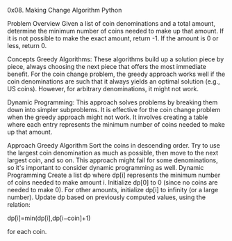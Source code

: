 0x08. Making Change Algorithm Python

Problem Overview Given a list of coin denominations and a total amount, determine the minimum number of coins needed to make up that amount. If it is not possible to make the exact amount, return -1. If the amount is 0 or less, return 0.

Concepts Greedy Algorithms: These algorithms build up a solution piece by piece, always choosing the next piece that offers the most immediate benefit. For the coin change problem, the greedy approach works well if the coin denominations are such that it always yields an optimal solution (e.g., US coins). However, for arbitrary denominations, it might not work.

Dynamic Programming: This approach solves problems by breaking them down into simpler subproblems. It is effective for the coin change problem when the greedy approach might not work. It involves creating a table where each entry represents the minimum number of coins needed to make up that amount.

Approach Greedy Algorithm Sort the coins in descending order. Try to use the largest coin denomination as much as possible, then move to the next largest coin, and so on. This approach might fail for some denominations, so it's important to consider dynamic programming as well. Dynamic Programming Create a list dp where dp[i] represents the minimum number of coins needed to make amount i. Initialize dp[0] to 0 (since no coins are needed to make 0). For other amounts, initialize dp[i] to infinity (or a large number). Update dp based on previously computed values, using the relation:

dp[i]=min(dp[i],dp[i−coin]+1)

for each coin.
